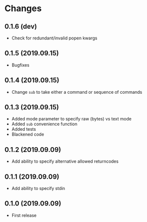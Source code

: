 # Changes

## 0.1.6 (dev)

* Check for redundant/invalid popen kwargs

## 0.1.5 (2019.09.15)

* Bugfixes

## 0.1.4 (2019.09.15)

* Change `sub` to take either a command or sequence of commands
 
## 0.1.3 (2019.09.15)

* Added mode parameter to specify raw (bytes) vs text mode
* Added `sub` convenience function
* Added tests
* Blackened code

## 0.1.2 (2019.09.09)

* Add ability to specify alternative allowed returncodes

## 0.1.1 (2019.09.09)

* Add ability to specify stdin

## 0.1.0 (2019.09.09)

* First release